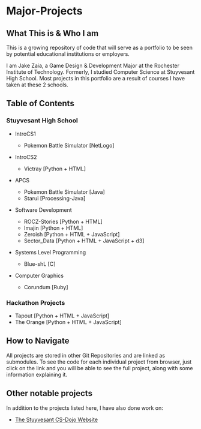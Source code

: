 # Major-Projects

## What This is & Who I am
This is a growing repository of code that will serve as a portfolio to be seen by potential educational institutions or employers.

I am Jake Zaia, a Game Design & Development Major at the Rochester Institute of Technology. Formerly, I studied Computer Science at Stuyvesant High School. Most projects in this portfolio are a result of courses I have taken at these 2 schools.

## Table of Contents

### Stuyvesant High School

* IntroCS1
  * Pokemon Battle Simulator [NetLogo]

* IntroCS2
  * Victray [Python + HTML]

* APCS
  * Pokemon Battle Simulator [Java]
  * Starui [Processing-Java]

* Software Development
  * ROCZ-Stories [Python + HTML]
  * Imajin [Python + HTML]
  * Zeroish [Python + HTML + JavaScript]
  * Sector_Data [Python + HTML + JavaScript + d3]

* Systems Level Programming
  * Blue-shL [C]

* Computer Graphics
  * Corundum [Ruby]

### Hackathon Projects

* Tapout [Python + HTML + JavaScript]
* The Orange [Python + HTML + JavaScript]

## How to Navigate
All projects are stored in other Git Repositories and are linked as submodules. To see the code for each individual project from browser, just click on the link and you will be able to see the full project, along with some information explaining it.

## Other notable projects
In addition to the projects listed here, I have also done work on:
* [The Stuyvesant CS-Dojo Website](https://dojo.stuycs.org/)
